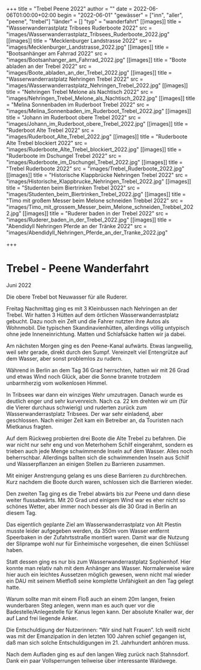 +++
title = "Trebel Peene 2022"
author = ""
date = 2022-06-06T01:00:00+02:00
begin = "2022-06-01"
"gewässer" = ["inn", "aller", "peene", "trebel"]
"länder" = []
"typ" = "wanderfahrt"
[[images]]
title = "Wasserwanderrastplatz Tribsees Ruderboote 2022"
src = "images/Wasserwanderrastplatz_Tribsees_Ruderboote_2022.jpg"
[[images]]
title = "Mecklenburger Landstrasse 2022"
src = "images/Mecklenburger_Landstrasse_2022.jpg"
[[images]]
title = "Bootsanhänger am Fahrrad 2022"
src = "images/Bootsanhanger_am_Fahrrad_2022.jpg"
[[images]]
title = "Boote abladen an der Trebel 2022"
src = "images/Boote_abladen_an_der_Trebel_2022.jpg"
[[images]]
title = "Wasserwanderrastplatz Nehringen Trebel 2022"
src = "images/Wasserwanderrastplatz_Nehringen_Trebel_2022.jpg"
[[images]]
title = "Nehringen Trebel Melone als Nachtisch 2022"
src = "images/Nehringen_Trebel_Melone_als_Nachtisch_2022.jpg"
[[images]]
title = "Melina Sonnenbaden im Ruderboot Trebel 2022"
src = "images/Melina_Sonnenbaden_im_Ruderboot_Trebel_2022.jpg"
[[images]]
title = "Johann im Ruderboot obere Trebel 2022"
src = "images/Johann_im_Ruderboot_obere_Trebel_2022.jpg"
[[images]]
title = "Ruderboot Alte Trebel 2022"
src = "images/Ruderboot_Alte_Trebel_2022.jpg"
[[images]]
title = "Ruderboote Alte Trebel blockiert 2022"
src = "images/Ruderboote_Alte_Trebel_blockiert_2022.jpg"
[[images]]
title = "Ruderboote im Dschungel Trebel 2022"
src = "images/Ruderboote_im_Dschungel_Trebel_2022.jpg"
[[images]]
title = "Trebel Ruderboote 2022"
src = "images/Trebel_Ruderboote_2022.jpg"
[[images]]
title = "Historische Klappbrücke Nehringen Trebel 2022"
src = "images/Historische_Klappbrucke_Nehringen_Trebel_2022.jpg"
[[images]]
title = "Studenten beim Biertrinken Trebel 2022"
src = "images/Studenten_beim_Biertrinken_Trebel_2022.jpg"
[[images]]
title = "Timo mit großem Messer beim Melone schneiden Trebbel 2022"
src = "images/Timo_mit_grossem_Messer_beim_Melone_schneiden_Trebbel_2022.jpg"
[[images]]
title = "Ruderer baden in der Trebel 2022"
src = "images/Ruderer_baden_in_der_Trebel_2022.jpg"
[[images]]
title = "Abendidyll Nehringen Pferde an der Tränke 2022"
src = "images/Abendidyll_Nehringen_Pferde_an_der_Tranke_2022.jpg"

+++

# Trebel - Peene Wanderfahrt


Juni 2022

Die obere Trebel bot Neuwasser für alle Ruderer.

Freitag Nachmittag ging es mit 3 Kleinbussen nach Nehringen an der Trebel. Wir hatten 3 Hütten auf dem örtlichen Wasserwanderrastplatz gebucht. Dazu noch ein Zelt und die Fahrer nutzten ihre Autos als Wohnmobil. Die typischen Skandinavienhütten, allerdings völlig untypisch ohne jede Inneneinrichtung. Matten und Schlafsäcke hatten wir ja dabei.

Am nächsten Morgen ging es den Peene-Kanal aufwärts. Etwas langweilig, weil sehr gerade, direkt durch den Sumpf. Vereinzelt viel Entengrütze auf dem Wasser, aber sonst problemlos zu rudern.

Während in Berlin an dem Tag 36 Grad herrschten, hatten wir mit 26 Grad und etwas Wind noch Glück, aber die Sonne brannte trotzdem unbarmherzig vom wolkenlosen Himmel.

In Tribsees war dann ein winziges Wehr umzutragen. Danach wurde es deutlich enger und sehr kurvenreich. Nach ca. 22 km drehten wir um (für die Vierer durchaus schwierig) und ruderten zurück zum Wasserwanderrastplatz Tribsees. Der war sehr einladend, aber geschlossen. Nach einiger Zeit kam ein Betreiber an, da Touristen nach Mietkanus fragten.

Auf dem Rückweg probierten drei Boote die Alte Trebel zu befahren. Die war nicht nur sehr eng und von Meterhohem Schilf eingerahmt, sondern es trieben auch jede Menge schwimmende Inseln auf dem Wasser. Alles noch beherrschbar. Allerdings ballten sich die schwimmenden Inseln aus Schilf und Wasserpflanzen an einigen Stellen zu Barrieren zusammen.

Mit einiger Anstrengung gelang es uns diese Barrieren zu durchbrechen. Kurz nachdem die Boote durch waren, schlossen sich die Barrieren wieder.

Den zweiten Tag ging es die Trebel abwärts bis zur Peene und dann diese weiter flussabwärts. Mit 20 Grad und einigem Wind war es eher nicht so schönes Wetter, aber immer noch besser als die 30 Grad in Berlin an diesem Tag.

Das eigentlich geplante Ziel am Wasserwanderrastplatz von Alt Plestin musste leider aufgegeben werden, da 350m vom Wasser entfernt Speerbaken in der Zufahrtsstraße montiert waren. Damit war die Nutzung der Sliprampe wohl nur für Einheimische vorgesehen, die einen Schlüssel haben.

Statt dessen ging es nur bis zum Wasserwanderrastplatz Sophienhof. Hier konnte man relativ nah mit dem Anhänger ans Wasser. Normalerweise wäre hier auch ein leichtes Aussetzen möglich gewesen, wenn nicht mal wieder ein DAU mit seinem Mietfloß seine komplette Unfähigkeit an den Tag gelegt hatte.

Warum sollte man mit einem Floß auch an einem 20m langen, freien wunderbaren Steg anlegen, wenn man es auch quer vor die Badestelle/Anlegestelle für Kanus legen kann. Der absolute Knaller war, der auf Land frei liegende Anker.

Die Entschuldigung der Nutzerinnen: “Wir sind halt Frauen”. Ich weiß nicht was mit der Emanzipation in den letzten 100 Jahren schief gegangen ist, daß man sich solche Entschuldigungen im 21. Jahrhundert anhören muss.

Nach dem Aufladen ging es auf den langen Weg zurück nach Stahnsdorf. Dank ein paar Vollsperrungen teilweise über interessante Waldwege.